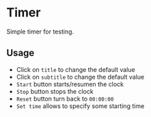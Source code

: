 # Timer

Simple timer for testing.

## Usage

- Click on `title` to change the default value
- Click on `subtitle` to change the default value
- `Start` button starts/resumen the clock
- `Stop` button stops the clock
- `Reset` button turn back to `00:00:00`
- `Set time` allows to specify some starting time
